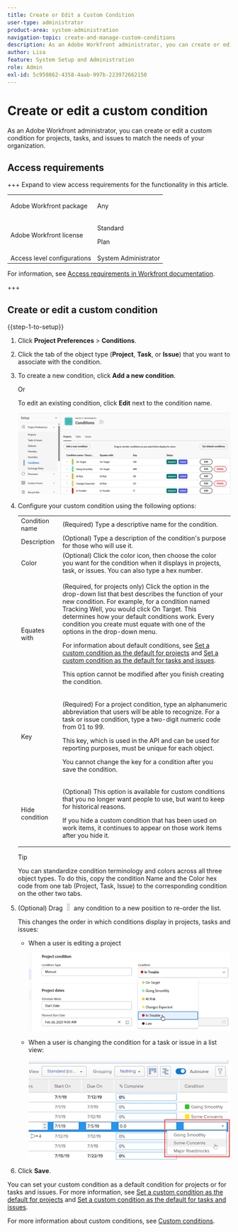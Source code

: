```yaml
---
title: Create or Edit a Custom Condition
user-type: administrator
product-area: system-administration
navigation-topic: create-and-manage-custom-conditions
description: As an Adobe Workfront administrator, you can create or edit a custom condition for projects, tasks, and issues to match the needs of your organization.
author: Lisa
feature: System Setup and Administration
role: Admin
exl-id: 5c950862-4358-4aab-997b-223972662150
---
```

# Create or edit a custom condition

As an Adobe Workfront administrator, you can create or edit a custom condition for projects, tasks, and issues to match the needs of your organization.

## Access requirements

+++ Expand to view access requirements for the functionality in this article.

<table style="table-layout:auto"> 
 <col> 
 <col> 
 <tbody> 
  <tr> 
   <td>Adobe Workfront package</td> 
   <td><p>Any</p></td> 
  </tr> 
  <tr> 
   <td>Adobe Workfront license</td> 
   <td><p>Standard</p>
       <p>Plan</p></td>
  </tr> 
  <tr> 
   <td>Access level configurations</td> 
   <td>System Administrator</td> 
  </tr> 
 </tbody> 
</table>

For information, see [Access requirements in Workfront documentation](/help/quicksilver/administration-and-setup/add-users/access-levels-and-object-permissions/access-level-requirements-in-documentation.md).

+++

## Create or edit a custom condition

{{step-1-to-setup}}

1. Click **Project Preferences** > **Conditions**.  

1. Click the tab of the object type (**Project**, **Task**, or **Issue**) that you want to associate with the condition.

1. To create a new condition, click **Add a new condition**.

   Or

   To edit an existing condition, click **Edit** next to the condition name.

   ![Edit custom condition](assets/custom-conditions-0825.png)

1. Configure your custom condition using the following options:

   <table style="table-layout:auto"> 
    <col> 
    <col> 
    <tbody> 
     <tr> 
      <td>Condition name</td> 
      <td>(Required) Type a descriptive name for the condition.</td> 
     </tr> 
     <tr> 
      <td>Description</td> 
      <td>(Optional) Type a description of the condition's purpose for those who will use it.</td> 
     </tr> 
     <tr> 
      <td>Color</td> 
      <td>(Optional) Click the color icon, then choose the color you want for the condition when it displays in projects, task, or issues. You can also type a hex number.</td> 
     </tr> 
     <tr> 
      <td>Equates with </td> 
      <td><p>(Required, for projects only) Click the option in the drop-down list that best describes the function of your new condition. For example, for a condition named Tracking Well, you would click On Target. This determines how your default conditions work. Every condition you create must equate with one of the options in the drop-down menu.</p>
      <p>For information about default conditions, see <a href="../../../administration-and-setup/customize-workfront/create-manage-custom-conditions/set-custom-condition-default-projects.md" class="MCXref xref">Set a custom condition as the default for projects</a> and <a href="../../../administration-and-setup/customize-workfront/create-manage-custom-conditions/set-custom-condition-default-tasks-issues.md" class="MCXref xref">Set a custom condition as the default for tasks and issues</a>.</p>
      <p>This option cannot be modified after you finish creating the condition.</p></td> 
     </tr> 
     <tr> 
      <td>Key</td> 
      <td><p>(Required) For a project condition, type an alphanumeric abbreviation that users will be able to recognize. For a task or issue condition, type a two-digit numeric code from 01 to 99. </p>
      <p>This key, which is used in the API and can be used for reporting purposes, must be unique for each object.</p>
      <p>You cannot change the key for a condition after you save the condition. </p></td> 
     </tr> 
     <tr> 
      <td>Hide condition</td> 
      <td><p>(Optional) This option is available for custom conditions that you no longer want people to use, but want to keep for historical reasons. </p>
      <p>If you hide a custom condition that has been used on work items, it continues to appear on those work items after you hide it. </p></td> 
     </tr> 
    </tbody> 
   </table>

   >[!TIP]
   >
   >You can standardize condition terminology and colors across all three object types. To do this, copy the condition Name and the Color hex code from one tab (Project, Task, Issue) to the corresponding condition on the other two tabs.

1. (Optional) Drag ![Move icon](assets/move-icon---dots.png) any condition to a new position to re-order the list.

   This changes the order in which conditions display in projects, tasks and issues:

   * When a user is editing a project

     ![Change condition when editing project](assets/change-condition-edit-project-0825.png)

   <!-- 
   * When a user is changing the condition for a task or issue on the Updates tab:

     ![Change condition when updating comment](assets/change-condition-update-comment.png)
   -->

   * When a user is changing the condition for a task or issue in a list view:

     ![Change condition in list](assets/change-conditions-list-dropdown-only.png)

1. Click **Save**.

You can set your custom condition as a default condition for projects or for tasks and issues. For more information, see [Set a custom condition as the default for projects](../../../administration-and-setup/customize-workfront/create-manage-custom-conditions/set-custom-condition-default-projects.md) and [Set a custom condition as the default for tasks and issues](../../../administration-and-setup/customize-workfront/create-manage-custom-conditions/set-custom-condition-default-tasks-issues.md).

For more information about custom conditions, see [Custom conditions](../../../administration-and-setup/customize-workfront/create-manage-custom-conditions/custom-conditions.md).
